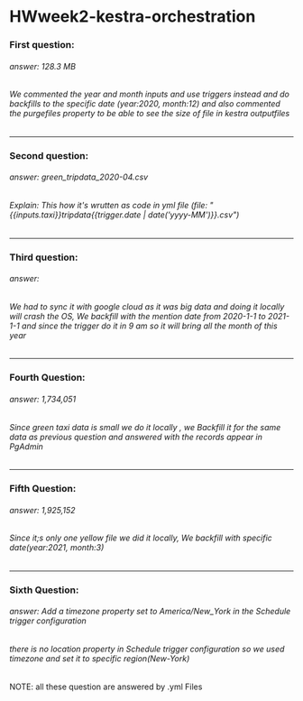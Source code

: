 # HWweek2-kestra-orchestration

### First question:
###### answer: 128.3 MB
###### We commented the year and month inputs and use triggers instead and do backfills to the specific date (year:2020, month:12) and also commented the purgefiles property to be able to see the size of file in kestra outputfiles

----

### Second question:
###### answer: green_tripdata_2020-04.csv
###### Explain: This how it's wrutten as code in yml file (file: "{{inputs.taxi}}_tripdata_{{trigger.date | date('yyyy-MM')}}.csv")

-----

### Third question:
###### answer: 
###### We had to sync it with google cloud as it was big data and doing it locally will crash the OS, We backfill with the mention date from 2020-1-1 to 2021-1-1 and since the trigger do it in 9 am so it will bring all the month of this year

-----

### Fourth Question:
###### answer: 1,734,051
###### Since green taxi data is small we do it locally , we Backfill it for the same data as previous question and answered with the records appear in PgAdmin

-----

### Fifth Question:
###### answer: 1,925,152
###### Since it;s only one yellow file we did it locally, We backfill with specific date(year:2021, month:3)

-----

### Sixth Question:
###### answer: Add a timezone property set to America/New_York in the Schedule trigger configuration
###### there is no location property in Schedule trigger configuration so we used timezone and set it to specific region(New-York)



 NOTE: all these question are answered by .yml Files
